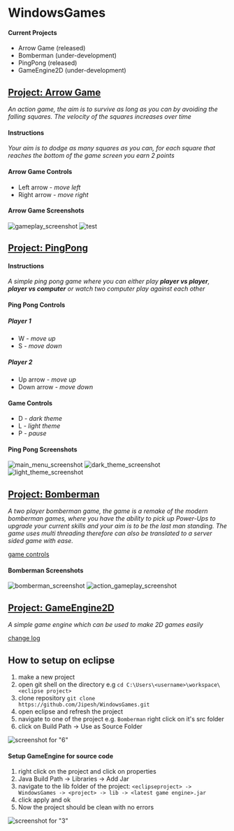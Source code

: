 # WindowsGames

#### Current Projects
- Arrow Game (released)
- Bomberman (under-development)
- PingPong (released)
- GameEngine2D (under-development)

## [Project: Arrow Game](https://github.com/Jipesh/WindowsGames/tree/master/Arrow%20Game)

_An action game, the aim is to survive as long as you can by avoiding the falling squares. The velocity of the squares increases over time_

#### Instructions
_Your aim is to dodge as many squares as you can, for each square that reaches the bottom of the game screen you earn 2 points_

#### Arrow Game Controls

- Left arrow - _move left_
- Right arrow - _move right_

#### Arrow Game Screenshots


![gameplay_screenshot](https://github.com/Jipesh/WindowsGames/raw/master/Arrow%20Game/screenshot/Arrow%20Game.png) 
![test](https://github.com/Jipesh/WindowsGames/raw/master/Arrow%20Game/screenshot/gameover.png)

## <a href="https://github.com/Jipesh/WindowsGames/tree/master/PingPong">Project: PingPong</a>

#### Instructions
_A simple ping pong game where you can either play **player vs player**, **player vs computer** or watch two computer play against each other_

#### Ping Pong Controls

##### Player 1

- W - <i>move up</i>
- S - <i>move down</i>

##### Player 2

- Up arrow - <i>move up</i>
- Down arrow - <i>move down</i>

#### Game Controls

- D - <i>dark theme</i>
- L - <i>light theme</i>
- P - <i>pause</i>

#### Ping Pong Screenshots


![main_menu_screenshot](https://github.com/Jipesh/WindowsGames/raw/master/PingPong/screenshot/main_menu.png)
![dark_theme_screenshot](https://github.com/Jipesh/WindowsGames/raw/master/PingPong/screenshot/dark_theme.png)
![light_theme_screenshot](https://github.com/Jipesh/WindowsGames/raw/master/PingPong/screenshot/light_theme.png)

## [Project: Bomberman](https://github.com/Jipesh/WindowsGames/tree/master/Bomberman)

_A two player bomberman game, the game is a remake of the modern bomberman games, where you have the ability to pick up Power-Ups to upgrade your current skills and your aim is to be the last man standing. The game uses multi threading therefore can also be translated to a server sided game with ease._

[game controls](https://github.com/Jipesh/WindowsGames/blob/master/Bomberman/README)

#### Bomberman Screenshots

![bomberman_screenshot](https://github.com/Jipesh/WindowsGames/raw/master/Bomberman/screenshot/bomberman.png)
![action_gameplay_screenshot](https://github.com/Jipesh/WindowsGames/raw/master/Bomberman/screenshot/action_gameplay.png)

## [Project: GameEngine2D](https://github.com/Jipesh/WindowsGames/tree/master/GameEngine2D)

_A simple game engine which can be used to make 2D games easily_

[change log](https://github.com/Jipesh/WindowsGames/blob/master/GameEngine2D/CHANGE_LOG)

## How to setup on eclipse

1. make a new project
2. open git shell on the directory e.g `cd C:\Users\<username>\workspace\<eclipse project>`
3. clone repository `git clone https://github.com/Jipesh/WindowsGames.git`
4. open eclipse and refresh the project
5. navigate to one of the project e.g. `Bomberman` right click on it's src folder
6. click on Build Path -> Use as Source Folder

![screenshot for "6"](https://s24.postimg.org/xzf7jffg5/Screenshot_from_2017_01_07_17_47_17.png)

#### Setup GameEngine for source code

1. right click on the project and click on properties
2. Java Build Path -> Libraries -> Add Jar
3. navigate to the lib folder of the project: `<eclipseproject> -> WindowsGames -> <project> -> lib -> <latest game engine>.jar`
4. click apply and ok
5. Now the project should be clean with no errors

![screenshot for "3"](https://s27.postimg.org/n5cgviagj/Screenshot_from_2017_01_07_17_50_22.png)
